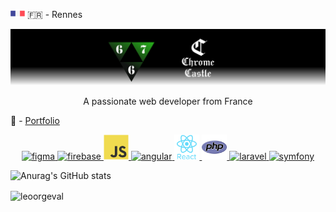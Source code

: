 <p><img src="flag_france.svg" alt="French flag" width="23" height="14"> 🇫🇷 - Rennes</p>

<img src="BannerRap.svg" alt="Mangemort Squad x Chrome Castle" width="auto" height="auto">

<p align="center">A passionate web developer from France</p>

🚀 - <a href="https://leoorgeval.web.app" target="_blank">Portfolio

<p align="center"> 
  <!-- Figma -->
  <a href="https://www.figma.com/" target="_blank" rel="noreferrer"> <img src="https://www.vectorlogo.zone/logos/figma/figma-icon.svg" alt="figma" width="40"           height="40"/> </a> 
  <!-- Firebase -->
  <a href="https://firebase.google.com/" target="_blank" rel="noreferrer"> <img src="https://www.vectorlogo.zone/logos/firebase/firebase-icon.svg" alt="firebase"       width="40" height="40"/> </a>
  <!-- JS -->
  <a href="https://developer.mozilla.org/en-US/docs/Web/JavaScript" target="_blank" rel="noreferrer"> <img                   
    src="https://raw.githubusercontent.com/devicons/devicon/master/icons/javascript/javascript-original.svg" alt="javascript" width="40" height="40"/> </a> 
  <!-- Angular -->
  <a href="https://angular.io" target="_blank" rel="noreferrer"> <img src="https://angular.io/assets/images/logos/angular/angular.svg" alt="angular" width="40"    
     height="40"/> </a>
  <!-- React -->
  <a href="https://reactjs.org/" target="_blank" rel="noreferrer"> <img src="https://raw.githubusercontent.com/devicons/devicon/master/icons/react/react-original-wordmark.svg" alt="react" width="40" height="40"/> </a> 
  <!-- PHP -->
  <a href="https://www.php.net" target="_blank" rel="noreferrer"> <img src="https://raw.githubusercontent.com/devicons/devicon/master/icons/php/php-original.svg"       alt="php" width="40" height="40"/> </a> 
  <!-- Laravel -->
<a href="https://laravel.com" target="_blank" rel="noreferrer"> 
  <img src="https://upload.wikimedia.org/wikipedia/commons/9/9a/Laravel.svg" alt="laravel" width="40" height="40"/> 
</a>
<!-- Symfony -->
<a href="https://symfony.com" target="_blank" rel="noreferrer"> 
  <img src="https://symfony.com/logos/symfony_black_03.svg" alt="symfony" width="40" height="40"/> 
</a>

</p>

![Anurag's GitHub stats](https://github-readme-stats.vercel.app/api?username=LeoOrgeval&show_icons=true&theme=dracula)


<p><img align="center" src="https://github-readme-streak-stats.herokuapp.com/?user=leoorgeval&" alt="leoorgeval" /></p>

